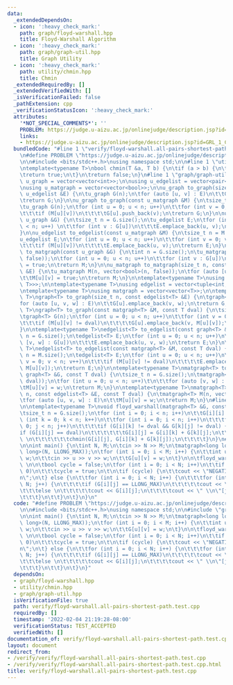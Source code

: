 ```yaml
---
data:
  _extendedDependsOn:
  - icon: ':heavy_check_mark:'
    path: graph/floyd-warshall.hpp
    title: Floyd-Warshall Algorithm
  - icon: ':heavy_check_mark:'
    path: graph/graph-util.hpp
    title: Graph Utility
  - icon: ':heavy_check_mark:'
    path: utility/chmin.hpp
    title: Chmin
  _extendedRequiredBy: []
  _extendedVerifiedWith: []
  _isVerificationFailed: false
  _pathExtension: cpp
  _verificationStatusIcon: ':heavy_check_mark:'
  attributes:
    '*NOT_SPECIAL_COMMENTS*': ''
    PROBLEM: https://judge.u-aizu.ac.jp/onlinejudge/description.jsp?id=GRL_1_C
    links:
    - https://judge.u-aizu.ac.jp/onlinejudge/description.jsp?id=GRL_1_C
  bundledCode: "#line 1 \"verify/floyd-warshall.all-pairs-shortest-path.test.cpp\"\
    \n#define PROBLEM \"https://judge.u-aizu.ac.jp/onlinejudge/description.jsp?id=GRL_1_C\"\
    \n\n#include <bits/stdc++.h>\nusing namespace std;\n\n#line 1 \"utility/chmin.hpp\"\
    \ntemplate<typename T>\nbool chmin(T &a, T b) {\n\tif (a > b) {\n\t\ta = b;\n\t\
    \treturn true;\n\t}\n\treturn false;\n}\n#line 1 \"graph/graph-util.hpp\"\nusing\
    \ u_graph = vector<vector<int>>;\n\nusing u_edgelist = vector<pair<int, int>>;\n\
    \nusing u_matgraph = vector<vector<bool>>;\n\nu_graph to_graph(size_t n, const\
    \ u_edgelist &E) {\n\tu_graph G(n);\n\tfor (auto [u, v] : E)\n\t\tG[u].push_back(v);\n\
    \treturn G;\n}\n\nu_graph to_graph(const u_matgraph &M) {\n\tsize_t n = M.size();\n\
    \tu_graph G(n);\n\tfor (int u = 0; u < n; u++)\n\t\tfor (int v = 0; v < n; v++)\n\
    \t\t\tif (M[u][v])\n\t\t\t\tG[u].push_back(v);\n\treturn G;\n}\n\nu_edgelist to_edgelist(const\
    \ u_graph &G) {\n\tsize_t n = G.size();\n\tu_edgelist E;\n\tfor (int u = 0; u\
    \ < n; u++) \n\t\tfor (int v : G[u])\n\t\t\tE.emplace_back(u, v);\n\treturn E;\n\
    }\n\nu_edgelist to_edgelist(const u_matgraph &M) {\n\tsize_t n = M.size();\n\t\
    u_edgelist E;\n\tfor (int u = 0; u < n; u++)\n\t\tfor (int v = 0; v < n; v++)\n\
    \t\t\tif (M[u][v])\n\t\t\t\tE.emplace_back(u, v);\n\treturn E;\n}\n\nu_matgraph\
    \ to_matgraph(const u_graph &G) {\n\tint n = G.size();\n\tu_matgraph M(n, vector<bool>(n,\
    \ false));\n\tfor (int u = 0; u < n; u++)\n\t\tfor (int v : G[u])\n\t\t\tM[u][v]\
    \ = true;\n\treturn M;\n}\n\nu_matgraph to_matgraph(size_t n, const u_edgelist\
    \ &E) {\n\tu_matgraph M(n, vector<bool>(n, false));\n\tfor (auto [u, v] : E)\n\
    \t\tM[u][v] = true;\n\treturn M;\n}\n\ntemplate<typename T>\nusing graph = vector<vector<pair<int,\
    \ T>>>;\n\ntemplate<typename T>\nusing edgelist = vector<tuple<int, int, T>>;\n\
    \ntemplate<typename T>\nusing matgraph = vector<vector<T>>;\n\ntemplate<typename\
    \ T>\ngraph<T> to_graph(size_t n, const edgelist<T> &E) {\n\tgraph<T> G(n);\n\t\
    for (auto [u, v, w] : E)\n\t\tG[u].emplace_back(v, w);\n\treturn G;\n}\n\ntemplate<typename\
    \ T>\ngraph<T> to_graph(const matgraph<T> &M, const T dval) {\n\tsize_t n = M.size();\n\
    \tgraph<T> G(n);\n\tfor (int u = 0; u < n; u++)\n\t\tfor (int v = 0; v < n; v++)\n\
    \t\t\tif (M[u][v] != dval)\n\t\t\t\tG[u].emplace_back(v, M[u][v]);\n\treturn G;\n\
    }\n\ntemplate<typename T>\nedgelist<T> to_edgelist(const graph<T> &G) {\n\tsize_t\
    \ n = G.size();\n\tedgelist<T> E;\n\tfor (int u = 0; u < n; u++)\n\t\tfor (auto\
    \ [v, w] : G[u])\n\t\t\tE.emplace_back(u, v, w);\n\treturn E;\n}\n\ntemplate<typename\
    \ T>\nedgelist<T> to_edgelist(const matgraph<T> &M, const T dval) {\n\tsize_t\
    \ n = M.size();\n\tedgelist<T> E;\n\tfor (int u = 0; u < n; u++)\n\t\tfor (int\
    \ v = 0; v < n; v++)\n\t\t\tif (M[u][v] != dval)\n\t\t\t\tE.emplace_back(u, v,\
    \ M[u][v]);\n\treturn E;\n}\n\ntemplate<typename T>\nmatgraph<T> to_matgraph(const\
    \ graph<T> &G, const T dval) {\n\tsize_t n = G.size();\n\tmatgraph<T> M(n, vector<T>(n,\
    \ dval));\n\tfor (int u = 0; u < n; u++)\t\n\t\tfor (auto [v, w] : G[u])\n\t\t\
    \tM[u][v] = w;\n\treturn M;\n}\n\ntemplate<typename T>\nmatgraph<T> to_matgraph(size_t\
    \ n, const edgelist<T> &E, const T dval) {\n\tmatgraph<T> M(n, vector<T>(n, dval));\n\
    \tfor (auto [u, v, w] : E)\n\t\tM[u][v] = w;\n\treturn M;\n}\n#line 3 \"graph/floyd-warshall.hpp\"\
    \n\ntemplate<typename T>\nvoid floyd_warshall(matgraph<T> &G, const T dval) {\n\
    \tsize_t n = G.size();\n\tfor (int i = 0; i < n; i++)\n\t\tG[i][i] = 0;\n\tfor\
    \ (int k = 0; k < n; k++)\n\t\tfor (int i = 0; i < n; i++)\n\t\t\tfor (int j =\
    \ 0; j < n; j++)\n\t\t\t\tif (G[i][k] != dval && G[k][j] != dval) {\n\t\t\t\t\t\
    if (G[i][j] == dval)\n\t\t\t\t\t\tG[i][j] = G[i][k] + G[k][j];\n\t\t\t\t\telse\
    \ \n\t\t\t\t\t\tchmin(G[i][j], G[i][k] + G[k][j]);\n\t\t\t\t}\n}\n#line 7 \"verify/floyd-warshall.all-pairs-shortest-path.test.cpp\"\
    \n\nint main() {\n\tint N, M;\n\tcin >> N >> M;\n\tmatgraph<long long> G(N, vector<long\
    \ long>(N, LLONG_MAX));\n\tfor (int i = 0; i < M; i++) {\n\t\tint u, v; long long\
    \ w;\n\t\tcin >> u >> v >> w;\n\t\tG[u][v] = w;\n\t}\n\n\tfloyd_warshall(G, LLONG_MAX);\
    \ \n\n\tbool cycle = false;\n\tfor (int i = 0; i < N; i++)\n\t\tif (G[i][i] <\
    \ 0)\n\t\t\tcycle = true;\n\t\n\tif (cycle) {\n\t\tcout << \"NEGATIVE CYCLE\\\
    n\";\n\t} else {\n\t\tfor (int i = 0; i < N; i++) {\n\t\t\tfor (int j = 0; j <\
    \ N; j++) {\n\t\t\t\tif (G[i][j] == LLONG_MAX)\n\t\t\t\t\tcout << \"INF\";\n\t\
    \t\t\telse \n\t\t\t\t\tcout << G[i][j];\n\t\t\t\tcout << \" \\n\"[j == N - 1];\n\
    \t\t\t}\n\t\t}\n\t}\n}\n"
  code: "#define PROBLEM \"https://judge.u-aizu.ac.jp/onlinejudge/description.jsp?id=GRL_1_C\"\
    \n\n#include <bits/stdc++.h>\nusing namespace std;\n\n#include \"graph/floyd-warshall.hpp\"\
    \n\nint main() {\n\tint N, M;\n\tcin >> N >> M;\n\tmatgraph<long long> G(N, vector<long\
    \ long>(N, LLONG_MAX));\n\tfor (int i = 0; i < M; i++) {\n\t\tint u, v; long long\
    \ w;\n\t\tcin >> u >> v >> w;\n\t\tG[u][v] = w;\n\t}\n\n\tfloyd_warshall(G, LLONG_MAX);\
    \ \n\n\tbool cycle = false;\n\tfor (int i = 0; i < N; i++)\n\t\tif (G[i][i] <\
    \ 0)\n\t\t\tcycle = true;\n\t\n\tif (cycle) {\n\t\tcout << \"NEGATIVE CYCLE\\\
    n\";\n\t} else {\n\t\tfor (int i = 0; i < N; i++) {\n\t\t\tfor (int j = 0; j <\
    \ N; j++) {\n\t\t\t\tif (G[i][j] == LLONG_MAX)\n\t\t\t\t\tcout << \"INF\";\n\t\
    \t\t\telse \n\t\t\t\t\tcout << G[i][j];\n\t\t\t\tcout << \" \\n\"[j == N - 1];\n\
    \t\t\t}\n\t\t}\n\t}\n}"
  dependsOn:
  - graph/floyd-warshall.hpp
  - utility/chmin.hpp
  - graph/graph-util.hpp
  isVerificationFile: true
  path: verify/floyd-warshall.all-pairs-shortest-path.test.cpp
  requiredBy: []
  timestamp: '2022-02-04 21:19:28-08:00'
  verificationStatus: TEST_ACCEPTED
  verifiedWith: []
documentation_of: verify/floyd-warshall.all-pairs-shortest-path.test.cpp
layout: document
redirect_from:
- /verify/verify/floyd-warshall.all-pairs-shortest-path.test.cpp
- /verify/verify/floyd-warshall.all-pairs-shortest-path.test.cpp.html
title: verify/floyd-warshall.all-pairs-shortest-path.test.cpp
---
```

